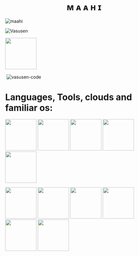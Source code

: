 <h1 align="center">
  <b>ᴍ ᴀ ᴀ ʜ ɪ</b>
</h1>

<p><img align="center" src="https://github-profile-trophy.vercel.app/?username=vasusen-code&theme=dracula" alt="maahi" /></p>

<p align="left"> <img src="https://komarev.com/ghpvc/?username=Vasusen-code&label=Profile%20views&color=0e75b6&style=flat-square" alt="Vasusen" /> </p>

<p><a href="https://t.me/MaheshChauhan"> <img src="https://img.shields.io/badge/Telegram-grey?style=for-the-badge" width="100""/></a></p>

<p>&nbsp;<img align="center" src="https://github-readme-stats.vercel.app/api?username=vasusen-code&show_icons=true&theme=midnight-purple&locale=en" alt="vasusen-code" /></p>

# Languages, Tools, clouds and familiar os:
  
<p><a>
<img src="https://img.shields.io/badge/MongoDB-green?style=for-the-badge&logo=mongodb" width="100""/>
<img src="https://img.shields.io/badge/Python-blue?style=for-the-badge&logo=python" width="100""/>
<img src="https://img.shields.io/badge/Telethon-gold?style=for-the-badge&logo=telethon" width="100""/>
<img src="https://img.shields.io/badge/Heroku-blueviolet?style=for-the-badge&logo=heroku" width="100""/>
<img src="https://img.shields.io/badge/Railway-grey?style=for-the-badge&logo=railway" width="100""/>
</a></p>
<p><a>
<img src="https://img.shields.io/badge/CloudFlare-orange?style=for-the-badge&logo=cloud" width="100""/>
<img src="https://img.shields.io/badge/CloudSigma-darkred?style=for-the-badge&logo=cloud" width="100""/>
<img src="https://img.shields.io/badge/GitHubActions-white?style=for-the-badge&logo=githubactions" width="100""/>
<img src="https://img.shields.io/badge/Ubuntu-white?style=for-the-badge&logo=ubuntu" width="100""/>
<img src="https://img.shields.io/badge/Oracle-brown?style=for-the-badge&logo=oracle" width="100""/>
<img src="https://img.shields.io/badge/Termux-black?style=for-the-badge&logo=termux" width="100""/>                       </a></p>                           
                  

  
  

